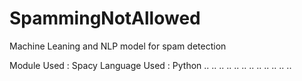 # SpammingNotAllowed
Machine Leaning and NLP model for spam detection

Module Used : Spacy
Language Used : Python
..
..
..
..
..
..
..
..
..
..
..
..
